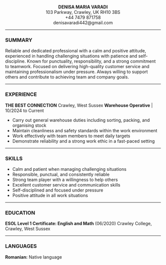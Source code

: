 # 

<p align="center">  
<strong>DENISA MARIA VARADI</strong><br>  
103 Parkway, Crawley, UK RH10 3BS<br>  
+44 7479 871758<br>  
denisavaradi442@gmail.com  
</p>  

---

### **SUMMARY**

Reliable and dedicated professional with a calm and positive attitude, experienced in handling challenging situations with patience and self-discipline. Known for punctuality, responsibility, and a strong commitment to teamwork. Focused on delivering high-quality customer service and maintaining professionalism under pressure. Always willing to support others and contribute to achieving team and company goals.

---

### **EXPERIENCE**

**THE BEST CONNECTION**
Crawley, West Sussex
**Warehouse Operative** | 10/2024 to Current

* Carry out general warehouse duties including sorting, packing, and organising stock
* Maintain cleanliness and safety standards within the work environment
* Work effectively with team members to meet daily targets
* Demonstrate reliability and a strong work ethic in a fast-paced setting

---

### **SKILLS**

* Calm and patient when managing challenging situations
* Responsible, punctual, and consistently reliable
* Strong team player with a willingness to help others
* Excellent customer service and communication skills
* Self-disciplined and focused under pressure
* Positive attitude in all work situations

---

### **EDUCATION**

**ESOL Level 1 Certificate: English and Math** (06/2020)
Crawley College, Crawley, West Sussex

---

### **LANGUAGES**

**Romanian:** Native language

